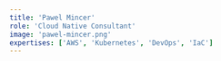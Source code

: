 ```yaml
---
title: 'Pawel Mincer'
role: 'Cloud Native Consultant'
image: 'pawel-mincer.png'
expertises: ['AWS', 'Kubernetes', 'DevOps', 'IaC']
---
```

